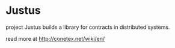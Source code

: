 # Justus

project Justus builds a library for contracts in distributed systems.

read more at http://conetex.net/wiki/en/
